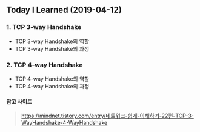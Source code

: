 ## Today I Learned (2019-04-12)


### 1. TCP 3-way Handshake

* TCP 3-way Handshake의 역할
* TCP 3-way Handshake의 과정

### 2. TCP 4-way Handshake

* TCP 4-way Handshake의 역할
* TCP 4-way Handshake의 과정


#### 참고 사이트 
  
> https://mindnet.tistory.com/entry/네트워크-쉽게-이해하기-22편-TCP-3-WayHandshake-4-WayHandshake
  
